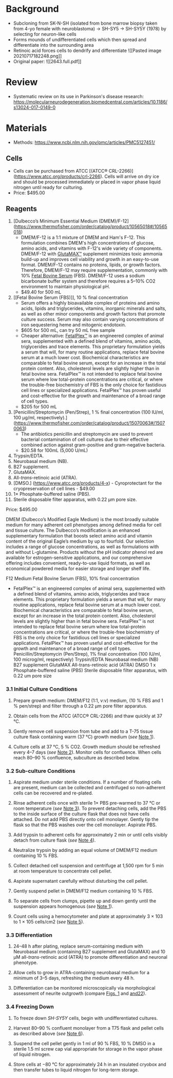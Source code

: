 # Background
- Subcloning from SK-N-SH (isolated from bone marrow biopsy taken from 4-yo female with neuroblastoma) -> SH-SY5 -> SH-SY5Y (1978) by selecting for neuron-like cells
- Forms mounds of undifferentiated cells which then spread and differentiate into the surrounding area
- Retinoic acid forces cells to dendrify and differentiate
![[Pasted image 20210717182248.png]]
- Original paper: ![[2643.full.pdf]]

# Review
- Systematic review on its use in Parkinson's disease research: https://molecularneurodegeneration.biomedcentral.com/articles/10.1186/s13024-017-0149-0

# Materials
- Methods: https://www.ncbi.nlm.nih.gov/pmc/articles/PMC5127451/
## Cells
- Cells can be purchased from ATCC [(ATCC® CRL-2266)] (https://www.atcc.org/products/crl-2266). Cells will arrive on dry ice and should be processed immediately or placed in vapor phase liquid nitrogen until ready for culturing.
- Price: $495.00
## Reagents
1.  [Dulbecco’s Minimum Essential Medium (DMEM)/F-12] (https://www.thermofisher.com/order/catalog/product/10565018#/10565018)
	- DMEM/F-12 is a 1:1 mixture of DMEM and Ham's F-12. This formulation combines DMEM's high concentrations of glucose, amino acids, and vitamins with F-12's wide variety of components. DMEM/F-12 with [GlutaMAX™](http://www.invitrogen.com/site/us/en/home/Products-and-Services/Applications/Cell-Culture/Mammalian-Cell-Culture/media-supplements/GlutaMAX-Media.html) supplement minimizes toxic ammonia build-up and improves cell viability and growth in an easy-to-use format. DMEM/F-12 contains no proteins, lipids, or growth factors. Therefore, DMEM/F-12 may require supplementation, commonly with 10% [Fetal Bovine Serum](http://www.invitrogen.com/site/us/en/home/Products-and-Services/Applications/Cell-Culture/Mammalian-Cell-Culture/fbs.html) (FBS). DMEM/F-12 uses a sodium bicarbonate buffer system and therefore requires a 5–10% CO2 environment to maintain physiological pH.
	- $49.40 for 500 mL
3.  [[Fetal Bovine Serum (FBS)]], 10 % final concentration
	- Serum offers a highly bioavailable complex of proteins and amino acids, lipids and triglycerides, vitamins, inorganic minerals and salts, as well as other minor components and growth factors that promote culture success. Serum may also contain varying concentrations of iron sequestering heme and mitogenic endotoxin.
	- $605 for 500 mL, can try 50 mL free sample
	- Cheaper alternative: [FetalPlex™](https://www.gembio.com/product/fetalplextm-animal-serum-complex) is an engineered complex of animal sera, supplemented with a defined blend of vitamins, amino acids, triglycerides and trace elements. This proprietary formulation yields a serum that will, for many routine applications, replace fetal bovine serum at a much lower cost. Biochemical characteristics are comparable to fetal bovine serum, except for an increase in the total protein content. Also, cholesterol levels are slightly higher than in fetal bovine sera. FetalPlex™ is not intended to replace fetal bovine serum where low total-protein concentrations are critical, or where the trouble-free biochemistry of FBS is the only choice for fastidious cell lines or specialized applications. FetalPlex™ has proven useful and cost-effective for the growth and maintenance of a broad range of cell types.
	- $205 for 500 mL
4.  [Penicillin/Streptomycin (Pen/Strep), 1 % final concentration (100 IU/ml, 100 µg/ml, respectively).] (https://www.thermofisher.com/order/catalog/product/15070063#/15070063)
	- The antibiotics penicillin and streptomycin are used to prevent bacterial contamination of cell cultures due to their effective combined action against gram-positive and gram-negative bacteria.
	- $20.58 for 100mL (5,000 U/mL)
5.  Trypsin/EDTA.
6.  Neurobasal medium (NB).
7.  B27 supplement.
8.  GlutaMAX.
9.  All-_trans_-retinoic acid (ATRA).
10.  [DMSO.] (https://www.atcc.org/products/4-x)
	- Cyroprotectant for the cryopreservation of cell lines
	- $49.00 
11.  1× Phosphate-buffered saline (PBS).
12.  Sterile disposable filter apparatus, with 0.22 µm pore size.

Price: $495.00 

DMEM (Dulbecco’s Modified Eagle Medium) is the most broadly suitable medium for many adherent cell phenotypes among defined media for cell and tissue culture. The Dulbecco’s modification is an enhanced supplementary formulation that boosts select amino acid and vitamin content of the original Eagle’s medium by up to fourfold. Our selection includes a range of glucose concentrations, as well as formulations with and without L-glutamine. Products without the pH indicator phenol red are available for estrogen-sensitive applications, and our comprehensive offering includes convenient, ready-to-use liquid formats, as well as economical powdered media for easier storage and longer shelf life.

F12 Medium
Fetal Bovine Serum (FBS), 10% final concentration
- FetalPlex™ is an engineered complex of animal sera, supplemented with a defined blend of vitamins, amino acids, triglycerides and trace elements. This proprietary formulation yields a serum that will, for many routine applications, replace fetal bovine serum at a much lower cost. Biochemical characteristics are comparable to fetal bovine serum, except for an increase in the total protein content. Also, cholesterol levels are slightly higher than in fetal bovine sera. FetalPlex™ is not intended to replace fetal bovine serum where low total-protein concentrations are critical, or where the trouble-free biochemistry of FBS is the only choice for fastidious cell lines or specialized applications. FetalPlex™ has proven useful and cost-effective for the growth and maintenance of a broad range of cell types.
Penicillin/Streptomycin (Pen/Strep), 1% final concentration (100 IU/ml, 100 microg/ml, respectively)
Trypsin/EDTA
Neurobasal medium (NB)
B27 supplement
GlutaMAX
All-trans-retinoic acid (ATRA)
DMSO
1 x Phosphate-buffered saline (PBS)
Sterile disposable filter apparatus, with 0.22 um pore size

### 3.1 Initial Culture Conditions

1.  Prepare growth medium: DMEM/F12 (1:1, v:v) medium, (10 % FBS and 1 % pen/strep) and filter through a 0.22 µm pore filter apparatus.
    
2.  Obtain cells from the ATCC (ATCC® CRL-2266) and thaw quickly at 37 °C.
    
3.  Gently remove cell suspension from tube and add to a T-75 tissue culture flask containing warm (37 °C) growth medium (_see_ [Note 1](https://www.ncbi.nlm.nih.gov/pmc/articles/PMC5127451/#FN1)).
    
4.  Culture cells at 37 °C, 5 % CO2. Growth medium should be refreshed every 4–7 days (_see_ [Note 2](https://www.ncbi.nlm.nih.gov/pmc/articles/PMC5127451/#FN2)). Monitor cells for confluence. When cells reach 80–90 % confluence, subculture as described below.
    

### 3.2 Sub-culture Conditions

1.  Aspirate medium under sterile conditions. If a number of floating cells are present, medium can be collected and centrifuged so non-adherent cells can be recovered and re-plated.
    
2.  Rinse adherent cells once with sterile 1× PBS pre-warmed to 37 °C or room temperature (_see_ [Note 3](https://www.ncbi.nlm.nih.gov/pmc/articles/PMC5127451/#FN3)). To prevent detaching cells, add the PBS to the inside surface of the culture flask that does not have cells attached. Do not add PBS directly onto cell monolayer. Gently tip the flask so that the PBS washes over the cell monolayer. Aspirate PBS.
    
3.  Add trypsin to adherent cells for approximately 2 min or until cells visibly detach from culture flask (_see_ [Note 4](https://www.ncbi.nlm.nih.gov/pmc/articles/PMC5127451/#FN4)).
    
4.  Neutralize trypsin by adding an equal volume of DMEM/F12 medium containing 10 % FBS.
    
5.  Collect detached cell suspension and centrifuge at 1,500 rpm for 5 min at room temperature to concentrate cell pellet.
    
6.  Aspirate supernatant carefully without disturbing the cell pellet.
    
7.  Gently suspend pellet in DMEM/F12 medium containing 10 % FBS.
    
8.  To separate cells from clumps, pipette up and down gently until the suspension appears homogenous (_see_ [Note 1](https://www.ncbi.nlm.nih.gov/pmc/articles/PMC5127451/#FN1)).
    
9.  Count cells using a hemocytometer and plate at approximately 3 × 103 to 1 × 105 cells/cm2 (_see_ [Note 5](https://www.ncbi.nlm.nih.gov/pmc/articles/PMC5127451/#FN5)).
    

### 3.3 Differentiation

1.  24–48 h after plating, replace serum-containing medium with Neurobasal medium (containing B27 supplement and GlutaMAX) and 10 µM all-_trans_-retinoic acid (ATRA) to promote differentiation and neuronal phenotype.
    
2.  Allow cells to grow in ATRA-containing neurobasal medium for a minimum of 3–5 days, refreshing the medium every 48 h.
    
3.  Differentiation can be monitored microscopically via morphological assessment of neurite outgrowth (compare [Figs. 1](https://www.ncbi.nlm.nih.gov/pmc/articles/PMC5127451/figure/F1/) and [​and22](https://www.ncbi.nlm.nih.gov/pmc/articles/PMC5127451/figure/F2/)).
    

### 3.4 Freezing Down

1.  To freeze down _SH-SY5Y_ cells, begin with undifferentiated cultures.
    
2.  Harvest 80–90 % confluent monolayer from a T75 flask and pellet cells as described above (_see_ [Note 6](https://www.ncbi.nlm.nih.gov/pmc/articles/PMC5127451/#FN6)).
    
3.  Suspend the cell pellet gently in 1 ml of 90 % FBS, 10 % DMSO in a sterile 1.5 ml screw cap vial appropriate for storage in the vapor phase of liquid nitrogen.
    
4.  Store cells at −80 °C for approximately 24 h in an insulated cryobox and then transfer tubes to liquid nitrogen for long-term storage.